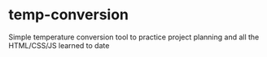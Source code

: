 # temp-conversion
Simple temperature conversion tool to practice project planning and all the HTML/CSS/JS learned to date
